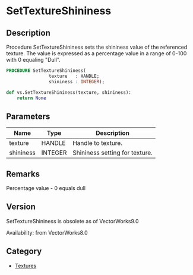 # SetTextureShininess

## Description
Procedure SetTextureShininess sets the shininess value of the referenced texture. The value is expressed as a percentage value in a range of 0-100 with 0 equaling &quot;Dull&quot;.

```pascal
PROCEDURE SetTextureShininess(
				texture   : HANDLE;
				shininess : INTEGER);
```

```python
def vs.SetTextureShininess(texture, shininess):
    return None
```

## Parameters
|Name|Type|Description|
|---|---|---|
|texture|HANDLE|Handle to texture.|
|shininess|INTEGER|Shininess setting for texture.|

## Remarks
Percentage value - 0 equals dull

## Version
SetTextureShininess is obsolete as of VectorWorks9.0<P>


Availability: from VectorWorks8.0

## Category
* [Textures](../Categories/Textures.md)
